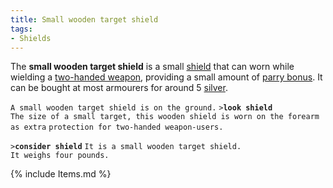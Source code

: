 ```yaml
---
title: Small wooden target shield
tags:
- Shields
---
```


The **small wooden target shield** is a small
[shield](shield "wikilink") that can worn while wielding a [two-handed
weapon](two-handed_weapon "wikilink"), providing a small amount of
[parry bonus](parry_bonus "wikilink"). It can be bought at most
armourers for around 5 [silver](silver "wikilink").

`A small wooden target shield is on the ground.`
`>`**`look shield`**
`The size of a small target, this wooden shield is worn on the forearm as extra`
`protection for two-handed weapon-users.`

`>`**`consider shield`**
`It is a small wooden target shield.`
`It weighs four pounds.`

{% include Items.md %}
